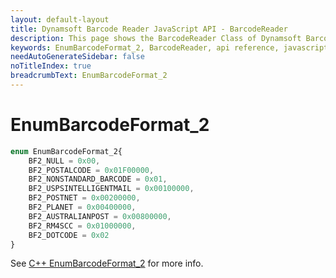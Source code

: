 ```yaml
---
layout: default-layout
title: Dynamsoft Barcode Reader JavaScript API - BarcodeReader
description: This page shows the BarcodeReader Class of Dynamsoft Barcode Reader JavaScript SDK.
keywords: EnumBarcodeFormat_2, BarcodeReader, api reference, javascript, js
needAutoGenerateSidebar: false
noTitleIndex: true
breadcrumbText: EnumBarcodeFormat_2
---
```



# EnumBarcodeFormat_2

```ts
enum EnumBarcodeFormat_2{
    BF2_NULL = 0x00,
    BF2_POSTALCODE = 0x01F00000,
    BF2_NONSTANDARD_BARCODE = 0x01,
    BF2_USPSINTELLIGENTMAIL = 0x00100000,
    BF2_POSTNET = 0x00200000,
    BF2_PLANET = 0x00400000,
    BF2_AUSTRALIANPOST = 0x00800000,
    BF2_RM4SCC = 0x01000000,
    BF2_DOTCODE = 0x02
}
```

See [C++ EnumBarcodeFormat_2](https://www.dynamsoft.com/barcode-reader/parameters/enum/format-enums.html?ver=latest#barcodeformat_2) for more info.